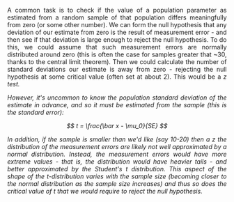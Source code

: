 <div style="text-align: justify">
<p>A common task is to check if the value of a population parameter as
estimated from a random sample of that population differs meaningfully from
zero (or some other number). We can form the null hypothesis that any deviation
of our estimate from zero is the result of measurement error - and then see if
that deviation is large enough to reject the null hypothesis. To do this, we
could assume that such measurement errors are normally distributed around zero
(this is often the case for samples greater that ~30, thanks to the central
limit theorem). Then we could calculate the number of standard deviations our
estimate is away from zero - rejecting the null hypothesis at some critical
value (often set at about 2). This would be a <i>z</z> test.</p>

<p>However, it's uncommon to <i>know</i> the population standard deviation of
the estimate in advance, and so it must be estimated from the sample (this is
the standard error):</p>
</div>

$$
t = \frac{\bar x - \mu_0}{SE}
$$

<div style="text-align: justify">
<p>In addition, if the sample is smaller than we'd like (say 10-20) then a
<i>z</i> the distribution of the measurement errors are likely not well
approximated by a normal distribution. Instead, the measurement errors would
have more extreme values - that is, the distribution would have heavier tails -
and better approximated by the Student's <i>t</i> distribution. This aspect of
the shape of the t-distribution varies with the sample size (becoming closer to
the normal distribution as the sample size increases) and thus so does the
critical value of <i>t</i> that we would require to reject the null
hypothesis.</p>
</div>

